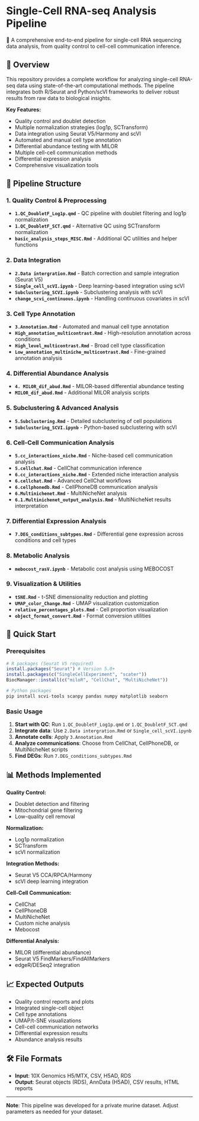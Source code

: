 # Single-Cell RNA-seq Analysis Pipeline

🧬 A comprehensive end-to-end pipeline for single-cell RNA sequencing data analysis, from quality control to cell-cell communication inference.

## 🔬 Overview

This repository provides a complete workflow for analyzing single-cell RNA-seq data using state-of-the-art computational methods. The pipeline integrates both R/Seurat and Python/scVI frameworks to deliver robust results from raw data to biological insights.

**Key Features:**
- Quality control and doublet detection
- Multiple normalization strategies (log1p, SCTransform)
- Data integration using Seurat V5/Harmony and scVI
- Automated and manual cell type annotation
- Differential abundance testing with MILOR
- Multiple cell-cell communication methods
- Differential expression analysis
- Comprehensive visualization tools

## 📁 Pipeline Structure

### 1. Quality Control & Preprocessing
- **`1.QC_DoubletF_Log1p.qmd`** - QC pipeline with doublet filtering and log1p normalization
- **`1.QC_DoubletF_SCT.qmd`** - Alternative QC using SCTransform normalization
- **`basic_analysis_steps_MISC.Rmd`** - Additional QC utilities and helper functions

### 2. Data Integration
- **`2.Data intergration.Rmd`** - Batch correction and sample integration (Seurat V5)
- **`Single_cell_scVI.ipynb`** - Deep learning-based integration using scVI
- **`Subclustering_SCVI.ipynb`** - Subclustering analysis with scVI
- **`change_scvi_continuous.ipynb`** - Handling continuous covariates in scVI

### 3. Cell Type Annotation
- **`3.Annotation.Rmd`** - Automated and manual cell type annotation
- **`High_annotation_multicontrast.Rmd`** - High-resolution annotation across conditions
- **`High_level_multicontrast.Rmd`** - Broad cell type classification
- **`Low_annotation_multiniche_multicontrast.Rmd`** - Fine-grained annotation analysis

### 4. Differential Abundance Analysis
- **`4. MILOR_dif_abud.Rmd`** - MILOR-based differential abundance testing
- **`MILOR_dif_abud.Rmd`** - Additional MILOR analysis scripts

### 5. Subclustering & Advanced Analysis
- **`5.Subclustering.Rmd`** - Detailed subclustering of cell populations
- **`Subclustering_SCVI.ipynb`** - Python-based subclustering with scVI

### 6. Cell-Cell Communication Analysis
- **`5.cc_interactions_niche.Rmd`** - Niche-based cell communication analysis
- **`5.cellchat.Rmd`** - CellChat communication inference
- **`6.cc_interactions_niche.Rmd`** - Extended niche interaction analysis
- **`6.cellchat.Rmd`** - Advanced CellChat workflows
- **`6.cellphonedb.Rmd`** - CellPhoneDB communication analysis
- **`6.Multinichenet.Rmd`** - MultiNicheNet analysis
- **`6.1.Multinichenet_output_analysis.Rmd`** - MultiNicheNet results interpretation

### 7. Differential Expression Analysis
- **`7.DEG_conditions_subtypes.Rmd`** - Differential gene expression across conditions and cell types

### 8. Metabolic Analysis
- **`mebocost_rasV.ipynb`** - Metabolic cost analysis using MEBOCOST

### 9. Visualization & Utilities
- **`tSNE.Rmd`** - t-SNE dimensionality reduction and plotting
- **`UMAP_color_Change.Rmd`** - UMAP visualization customization
- **`relative_percentages_plots.Rmd`** - Cell proportion visualization
- **`object_format_convert.Rmd`** - Format conversion utilities

## 🚀 Quick Start

### Prerequisites
```r
# R packages (Seurat V5 required)
install.packages("Seurat") # Version 5.0+
install.packages(c("SingleCellExperiment", "scater"))
BiocManager::install(c("miloR", "CellChat", "MultiNicheNet"))

# Python packages
pip install scvi-tools scanpy pandas numpy matplotlib seaborn
```

### Basic Usage
1. **Start with QC**: Run `1.QC_DoubletF_Log1p.qmd` or `1.QC_DoubletF_SCT.qmd`
2. **Integrate data**: Use `2.Data intergration.Rmd` or `Single_cell_scVI.ipynb`
3. **Annotate cells**: Apply `3.Annotation.Rmd`
4. **Analyze communications**: Choose from CellChat, CellPhoneDB, or MultiNicheNet scripts
5. **Find DEGs**: Run `7.DEG_conditions_subtypes.Rmd`

## 📊 Methods Implemented

**Quality Control:**
- Doublet detection and filtering
- Mitochondrial gene filtering
- Low-quality cell removal

**Normalization:**
- Log1p normalization
- SCTransform
- scVI normalization

**Integration Methods:**
- Seurat V5 CCA/RPCA/Harmony
- scVI deep learning integration

**Cell-Cell Communication:**
- CellChat
- CellPhoneDB  
- MultiNicheNet
- Custom niche analysis
- Mebocost

**Differential Analysis:**
- MILOR (differential abundance)
- Seurat V5 FindMarkers/FindAllMarkers
- edgeR/DESeq2 integration

## 📈 Expected Outputs

- Quality control reports and plots
- Integrated single-cell object
- Cell type annotations
- UMAP/t-SNE visualizations
- Cell-cell communication networks
- Differential expression results
- Abundance analysis results

## 🛠️ File Formats

- **Input**: 10X Genomics H5/MTX, CSV, H5AD, RDS
- **Output**: Seurat objects (RDS), AnnData (H5AD), CSV results, HTML reports

---
**Note**: This pipeline was developed for a private murine dataset. Adjust parameters as needed for your dataset.
